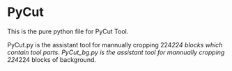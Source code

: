 # PyCut
 
This is the pure python file for PyCut Tool. 

PyCut.py is the assistant tool for mannually cropping 224*224 blocks which contain tool parts.
PyCut_bg.py is the assistant tool for mannually cropping 224*224 blocks of background.